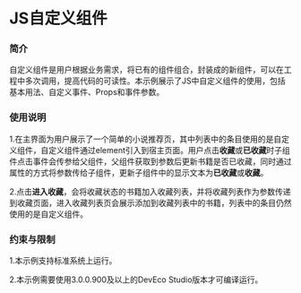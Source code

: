 # JS自定义组件



### 简介

自定义组件是用户根据业务需求，将已有的组件组合，封装成的新组件，可以在工程中多次调用，提高代码的可读性。本示例展示了JS中自定义组件的使用，包括基本用法、自定义事件、Props和事件参数。

### 使用说明

1.在主界面为用户展示了一个简单的小说推荐页，其中列表中的条目使用的是自定义组件，自定义组件通过element引入到宿主页面。用户点击**收藏**或**已收藏**时子组件点击事件会传参给父组件，父组件获取到参数后更新书籍是否已收藏，同时通过属性的方式将参数传给子组件，更新子组件中的显示文本为**已收藏**或**收藏**。

2.点击**进入收藏**，会将收藏状态的书籍加入收藏列表，并将收藏列表作为参数传递到收藏页面，进入收藏列表页会展示添加到收藏列表中的书籍，列表中的条目仍然使用的是自定义组件。

### 约束与限制

1.本示例支持标准系统上运行。

2.本示例需要使用3.0.0.900及以上的DevEco Studio版本才可编译运行。
